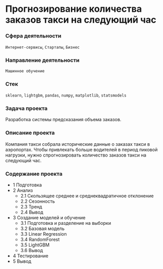 # **Прогнозирование количества заказов такси на следующий час**

### **Сфера деятельности**
`Интернет-сервисы`, `Стартапы`, `Бизнес`

### **Направление деятельности**
`Машинное обучение`

### **Стек**
`sklearn`, `lightgbm`, `pandas`, `numpy`, `matplotlib`, `statsmodels`

### **Задача проекта**
Разработка системы предсказания объема заказов.

### **Описание проекта**
Компания такси собрала исторические данные о заказах такси в аэропортах. Чтобы привлекать больше водителей в период пиковой нагрузки, нужно спрогнозировать количество заказов такси на следующий час.

### **Содержание проекта**
- 1  Подготовка
- 2  Анализ
  - 2.1  Скользящее среднее и среднеквадратичное отклонение
  - 2.2  Сезонность
  - 2.3  Тренд
  - 2.4  Вывод
- 3  Создание моделей и обучение
  - 3.1  Подготовка и разделение на выборки
  - 3.2  Базовая модель
  - 3.3  Linear Regression
  - 3.4  RandomForest
  - 3.5  LightGBM
  - 3.6  Вывод
- 4  Тестирование
- 5  Вывод
